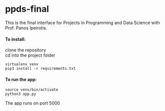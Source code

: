 # ppds-final

This is the final interface for Projects in Programming and Data Science with Prof. Panos Ipeirotis.

#### To install:

clone the repository<br>
cd into the project folder<br>

`virtualenv venv`<br>
`pip3 install -r requirements.txt`<br>

#### To run the app:

`source venv/bin/activate`<br>
`python3 app.py`<br>

The app runs on port 5000

